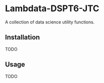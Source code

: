 # Lambdata-DSPT6-JTC
A collection of data science utility functions.


## Installation

TODO

## Usage

TODO
